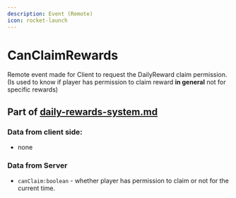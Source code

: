 ```yaml
---
description: Event (Remote)
icon: rocket-launch
---
```


# CanClaimRewards

Remote event made for Client to request the DailyReward claim permission. (Is used to know if player has permission to claim reward **in general** not for specific rewards)

## Part of [daily-rewards-system.md](../../../../systems/systems/rewards/daily-rewards-system.md "mention")

### Data from client side:

* none

### Data from Server

* `canClaim:boolean` - whether player has permission to claim or not for the current time.
